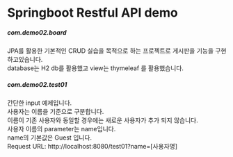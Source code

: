 # Springboot Restful API demo

##### com.demo02.board
JPA를 활용한 기본적인 CRUD 실습을 목적으로 하는 프로젝트로 게시판을 기능을 구현하고있습니다.    
database는 H2 db를 활용했고 view는 thymeleaf 를 활용했습니다.  


##### com.demo02.test01

간단한 input 예제입니다.  
사용자는 이름을 기준으로 구분합니다.  
이름이 기존 사용자와 동일할 경우에는 새로운 사용자가 추가 되지 않습니다.  
사용자 이름의 parameter는 name입니다.  
name의 기본값은 Guest 입니다.  
Request URL: http://localhost:8080/test01?name=[사용자명]  
```
